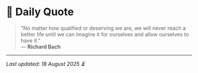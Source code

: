 # 📜 Daily Quote

> "No matter how qualified or deserving we are, we will never reach a better life until we can imagine it for ourselves and allow ourselves to have it."  
> — **Richard Bach**

---

_Last updated: 18 August 2025 ⏳_
